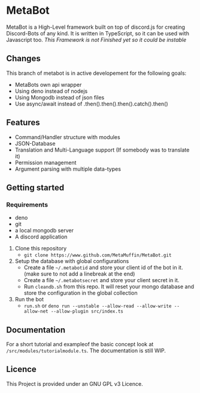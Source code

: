 # MetaBot

MetaBot is a High-Level framework built on top of discord.js for creating Discord-Bots of any kind.
It is written in TypeScript, so it can be used with Javascript too.
*This Framework is not Finished yet so it could be instable*

## Changes

This branch of metabot is in active developement for the following goals:
- MetaBots own api wrapper
- Using deno instead of nodejs
- Using Mongodb instead of json files
- Use async/await instead of .then().then().then().catch().then()

## Features

- Command/Handler structure with modules
- JSON-Database
- Translation and Multi-Language support (If somebody was to translate it)
- Permission management
- Argument parsing with multiple data-types

## Getting started

### Requirements
- deno
- git
- a local mongodb server
- A discord application

1. Clone this repository
    - `git clone https://www.github.com/MetaMuffin/MetaBot.git`
2. Setup the database with global configurations
    - Create a file `~/.metabotid` and store your client id of the bot in it. (make sure to not add a linebreak at the end)
    - Create a file `~/.metabotsecret` and store your client secret in it.
    - Run `cleandb.sh` from this repo. It will reset your mongo database and store the configuration in the global collection
3. Run the bot
    - `run.sh` or `deno run --unstable --allow-read --allow-write --allow-net --allow-plugin src/index.ts`


## Documentation

For a short tutorial and exampleof the basic concept look at `/src/modules/tutorialmodule.ts`.
The documentation is still WIP.

## Licence

This Project is provided under an GNU GPL v3 Licence.
